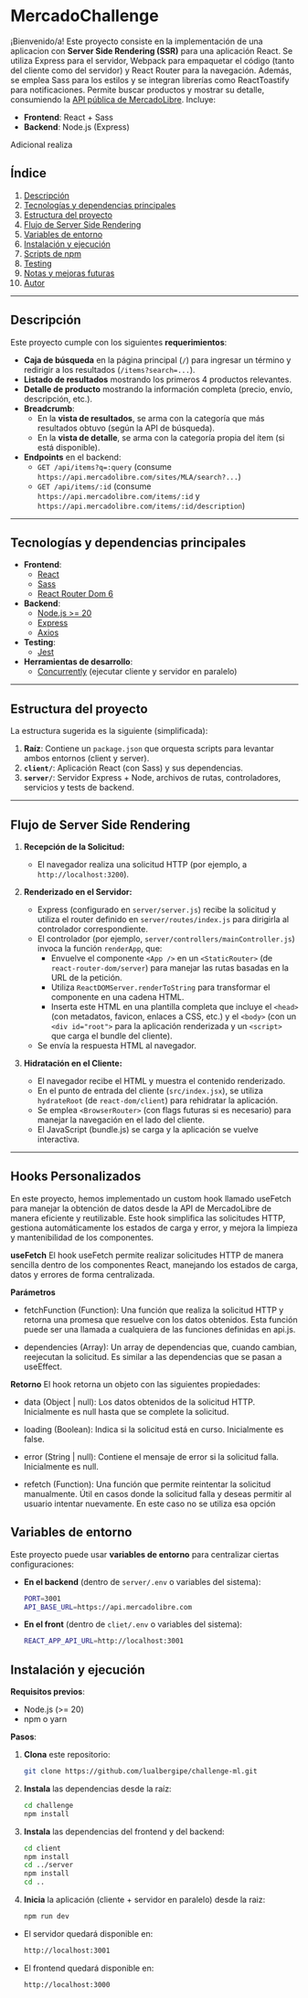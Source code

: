 # MercadoChallenge

¡Bienvenido/a! Este proyecto consiste en la implementación de  una aplicacion con **Server Side Rendering (SSR)** para una aplicación React. Se utiliza Express para el servidor, Webpack para empaquetar el código (tanto del cliente como del servidor) y React Router para la navegación. Además, se emplea Sass para los estilos y se integran librerías como ReactToastify para notificaciones. Permite buscar productos y mostrar su detalle, consumiendo la [API pública de MercadoLibre](https://developers.mercadolibre.com/). Incluye:




- **Frontend**: React + Sass  
- **Backend**: Node.js (Express)

Adicional realiza 

## Índice

1. [Descripción](#descripción)  
2. [Tecnologías y dependencias principales](#tecnologías-y-dependencias-principales)  
3. [Estructura del proyecto](#estructura-del-proyecto)  
4. [Flujo de Server Side Rendering](#flujo-de-server-side-rendering)
5. [Variables de entorno](#variables-de-entorno)  
6. [Instalación y ejecución](#instalación-y-ejecución)  
7. [Scripts de npm](#scripts-de-npm)  
8. [Testing](#testing)  
9. [Notas y mejoras futuras](#notas-y-mejoras-futuras)  
10. [Autor](#autor)  

---

## Descripción

Este proyecto cumple con los siguientes **requerimientos**:

- **Caja de búsqueda** en la página principal (`/`) para ingresar un término y redirigir a los resultados (`/items?search=...`).
- **Listado de resultados** mostrando los primeros 4 productos relevantes.
- **Detalle de producto** mostrando la información completa (precio, envío, descripción, etc.).
- **Breadcrumb**:
  - En la **vista de resultados**, se arma con la categoría que más resultados obtuvo (según la API de búsqueda).
  - En la **vista de detalle**, se arma con la categoría propia del ítem (si está disponible).
- **Endpoints** en el backend:
  - `GET /api/items?q=:query` (consume `https://api.mercadolibre.com/sites/MLA/search?...`)
  - `GET /api/items/:id` (consume `https://api.mercadolibre.com/items/:id` y `https://api.mercadolibre.com/items/:id/description`)



---

## Tecnologías y dependencias principales

- **Frontend**:
  - [React](https://reactjs.org/)
  - [Sass](https://sass-lang.com/)  
  - [React Router Dom 6](https://reactrouter.com/en/main)
- **Backend**:
  - [Node.js >= 20](https://nodejs.org/en)
  - [Express](https://expressjs.com/)
  - [Axios](https://axios-http.com/)
- **Testing**:
  - [Jest](https://jestjs.io/)  
- **Herramientas de desarrollo**:
  - [Concurrently](https://www.npmjs.com/package/concurrently) (ejecutar cliente y servidor en paralelo)

---

## Estructura del proyecto

La estructura sugerida es la siguiente (simplificada):


1. **Raíz**: Contiene un `package.json` que orquesta scripts para levantar ambos entornos (client y server).  
2. **`client/`**: Aplicación React (con Sass) y sus dependencias.  
3. **`server/`**: Servidor Express + Node, archivos de rutas, controladores, servicios y tests de backend.

---

## Flujo de Server Side Rendering

1. **Recepción de la Solicitud:**
   - El navegador realiza una solicitud HTTP (por ejemplo, a `http://localhost:3200`).

2. **Renderizado en el Servidor:**
   - Express (configurado en `server/server.js`) recibe la solicitud y utiliza el router definido en `server/routes/index.js` para dirigirla al controlador correspondiente.
   - El controlador (por ejemplo, `server/controllers/mainController.js`) invoca la función `renderApp`, que:
     - Envuelve el componente `<App />` en un `<StaticRouter>` (de `react-router-dom/server`) para manejar las rutas basadas en la URL de la petición.
     - Utiliza `ReactDOMServer.renderToString` para transformar el componente en una cadena HTML.
     - Inserta este HTML en una plantilla completa que incluye el `<head>` (con metadatos, favicon, enlaces a CSS, etc.) y el `<body>` (con un `<div id="root">` para la aplicación renderizada y un `<script>` que carga el bundle del cliente).
   - Se envía la respuesta HTML al navegador.

3. **Hidratación en el Cliente:**
   - El navegador recibe el HTML y muestra el contenido renderizado.
   - En el punto de entrada del cliente (`src/index.jsx`), se utiliza `hydrateRoot` (de `react-dom/client`) para rehidratar la aplicación.
   - Se emplea `<BrowserRouter>` (con flags futuras si es necesario) para manejar la navegación en el lado del cliente.
   - El JavaScript (bundle.js) se carga y la aplicación se vuelve interactiva.

---
## Hooks Personalizados
En este proyecto, hemos implementado un custom hook llamado useFetch para manejar la obtención de datos desde la API de MercadoLibre de manera eficiente y reutilizable. Este hook simplifica las solicitudes HTTP, gestiona automáticamente los estados de carga y error, y mejora la limpieza y mantenibilidad de los componentes.

**useFetch**
El hook useFetch permite realizar solicitudes HTTP de manera sencilla dentro de los componentes React, manejando los estados de carga, datos y errores de forma centralizada.

**Parámetros**
- fetchFunction (Function):
Una función que realiza la solicitud HTTP y retorna una promesa que resuelve con los datos obtenidos. Esta función puede ser una llamada a cualquiera de las funciones definidas en api.js.

-  dependencies (Array):
Un array de dependencias que, cuando cambian, reejecutan la solicitud. Es similar a las dependencias que se pasan a useEffect.

**Retorno**
El hook retorna un objeto con las siguientes propiedades:

- data (Object | null):
Los datos obtenidos de la solicitud HTTP. Inicialmente es null hasta que se complete la solicitud.

- loading (Boolean):
Indica si la solicitud está en curso. Inicialmente es false.

- error (String | null):
Contiene el mensaje de error si la solicitud falla. Inicialmente es null.

- refetch (Function):
Una función que permite reintentar la solicitud manualmente. Útil en casos donde la solicitud falla y deseas permitir al usuario intentar nuevamente. En este caso no se utiliza esa opción 

## Variables de entorno

Este proyecto puede usar **variables de entorno** para centralizar ciertas configuraciones:

- **En el backend** (dentro de `server/.env` o variables del sistema):
  ```bash
  PORT=3001
  API_BASE_URL=https://api.mercadolibre.com

- **En el front** (dentro de `cliet/.env` o variables del sistema):
  ```bash
  REACT_APP_API_URL=http://localhost:3001

## Instalación y ejecución

**Requisitos previos**:
- Node.js (>= 20)
- npm o yarn

**Pasos**:

1. **Clona** este repositorio:
   ```bash
   git clone https://github.com/lualbergipe/challenge-ml.git

2. **Instala** las dependencias desde la raíz:
    ```bash
    cd challenge
    npm install

3. **Instala** las dependencias del frontend y del backend:
    ```bash
    cd client
    npm install
    cd ../server
    npm install
    cd ..

4. **Inicia** la aplicación (cliente + servidor en paralelo) desde la raiz:
    ```bash
    npm run dev

- El servidor quedará disponible en:
    ```bash
    http://localhost:3001

- El frontend quedará disponible en:
    ```bash
    http://localhost:3000